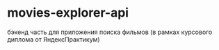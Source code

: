 # movies-explorer-api
бэкенд часть для приложения поиска фильмов (в рамках курсового диплома от ЯндексПрактикум)
